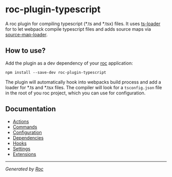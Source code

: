 # roc-plugin-typescript

A roc plugin for compiling typescript (*.ts and *.tsx) files. It uses
[ts-loader](https://github.com/TypeStrong/ts-loader) for to let webpack compile
typescript files and adds source maps via
[source-map-loader](https://github.com/webpack/source-map-loader).

## How to use?
Add the plugin as a dev dependency of your [roc](http://www.getroc.org) application:
```
npm install --save-dev roc-plugin-typescript
```

The plugin will automatically hook into webpacks build process and add a loader
for *.ts and *.tsx files. The compiler will look for a `tsconfig.json` file in
the root of you roc project, which you can use for configuration.

## Documentation
- [Actions](docs/Actions.md)
- [Commands](docs/Commands.md)
- [Configuration](docs/Configuration.md)
- [Dependencies](docs/Dependencies.md)
- [Hooks](docs/Hooks.md)
- [Settings](docs/Settings.md)
- [Extensions](docs/Extensions.md)

---
_Generated by [Roc](https://github.com/rocjs/roc)_
